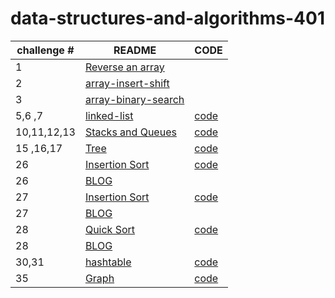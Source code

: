 # data-structures-and-algorithms-401


|challenge # | README| CODE |
| ---| ---------------------------------- |---------|
| 1 |[Reverse an array](challenge/array-reverse/README.md) | |
| 2 |[array-insert-shift](challenge/array-insert-shift/readme.md) | |
| 3 |[array-binary-search](challenge/array-binary-search/README.md)| |
| 5,6 ,7|[linked-list](challenge/linked-list/README.md)  |[code](challenge/linked-list)|
| 10,11,12,13 |[Stacks and Queues](challenge/stack-queue/README.md)|[code](challenge/stack-queue) |
| 15 ,16,17|[Tree](challenge/tree/README.md)|[code](challenge/tree)|
| 26|[Insertion Sort](challenge/insertion-sort/README.md) | [code](challenge/insertion-sort) |  
| 26|[BLOG](challenge/insertion-sort/BLOG.md) |  |
| 27|[Insertion Sort](challenge/merge-sort/README.md) | [code](challenge/merge-sort) |  
| 27|[BLOG](challenge/merge-sort/BLOG.md) |  |
| 28|[Quick Sort](challenge/quick-sort/README.md) | [code](challenge/quick-sort) |  
| 28|[BLOG](challenge/quick-sort/BLOG.md) |  |
| 30,31|[hashtable](challenge/hashtable/README.md) | [code](challenge/hashtable) | 
| 35|[Graph](challenge/graph/README.md) | [code](challenge/graph) | 


